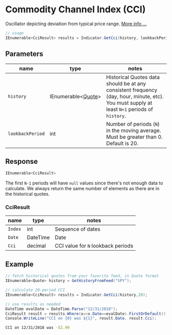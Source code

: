 ﻿# Commodity Channel Index (CCI)

Oscillator depicting deviation from typical price range.
[More info ...](https://school.stockcharts.com/doku.php?id=technical_indicators:commodity_channel_index_cci)

```csharp
// usage
IEnumerable<CciResult> results = Indicator.GetCci(history, lookbackPeriod);  
```

## Parameters

| name | type | notes
| -- |-- |--
| `history` | IEnumerable\<[Quote](/GUIDE.md#quote)\> | Historical Quotes data should be at any consistent frequency (day, hour, minute, etc).  You must supply at least `N+1` periods of `history`.
| `lookbackPeriod` | int | Number of periods (`N`) in the moving average.  Must be greater than 0.  Default is 20.

## Response

```csharp
IEnumerable<CciResult>
```

The first `N-1` periods will have `null` values since there's not enough data to calculate.  We always return the same number of elements as there are in the historical quotes.

### CciResult

| name | type | notes
| -- |-- |--
| `Index` | int | Sequence of dates
| `Date` | DateTime | Date
| `Cci` | decimal | CCI value for `N` lookback periods

## Example

```csharp
// fetch historical quotes from your favorite feed, in Quote format
IEnumerable<Quote> history = GetHistoryFromFeed("SPY");

// calculate 20-period CCI
IEnumerable<CciResult> results = Indicator.GetCci(history,20);

// use results as needed
DateTime evalDate = DateTime.Parse("12/31/2018");
CciResult result = results.Where(x=>x.Date==evalDate).FirstOrDefault();
Console.WriteLine("CCI on {0} was ${1}", result.Date, result.Cci);
```

```bash
CCI on 12/31/2018 was -52.99
```
